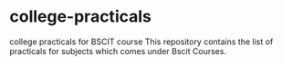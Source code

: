 # college-practicals
college practicals for BSCIT course
This repository contains the list of practicals for subjects which comes under Bscit Courses.